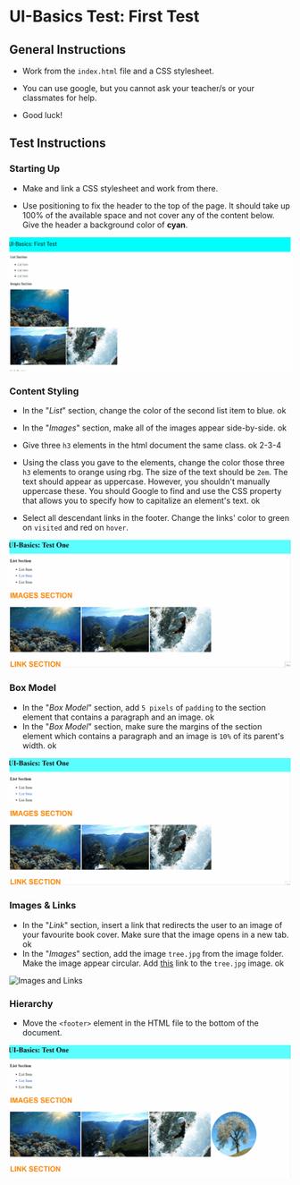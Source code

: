 # UI-Basics Test: First Test
## General Instructions

* Work from the `index.html` file and a CSS stylesheet.

* You can use google, but you cannot ask your teacher/s or your classmates for help. 

* Good luck! 

## Test Instructions
### Starting Up
* Make and link a CSS stylesheet and work from there.

* Use positioning to fix the header to the top of the page. It should take up 100% of the available space and not cover any of the content below. Give the header a background color of **cyan**.

![Starting Up](./mockups/startingUp.gif)

### Content Styling 
* In the "_List_" section, change the color of the second list item to blue. ok

* In the "_Images_" section, make all of the images appear side-by-side. ok

* Give three `h3` elements in the html document the same class. ok 2-3-4

* Using the class you gave to the elements, change the color those three `h3` elements to orange using rbg. The size of the text should be `2em`. The text should appear as uppercase. However, you shouldn't manually uppercase these. You should Google to find and use the CSS property that allows you to specify how to capitalize an element's text. 
ok

* Select all descendant links in the footer. Change the links' color to green on `visited` and red on `hover`.

![Content Styling](./mockups/contentStyling.gif)

### Box Model 
* In the "_Box Model_" section, add `5 pixels` of `padding` to the section element that contains a paragraph and an image.
ok
* In the "_Box Model_" section, make sure the margins of the section element which contains a paragraph and an image is `10%` of its parent's width. ok

![Box Model](./mockups/boxModel.gif)

### Images & Links 
* In the "_Link_" section, insert a link that redirects the user to an image of your favourite book cover. Make sure that the image opens in a new tab.
ok 
* In the "_Images_" section, add the image `tree.jpg` from the image folder. Make the image appear circular. Add [this](https://caseytrees.org/tree-species/) link to the `tree.jpg` image. ok

![Images and Links](./mockups/imagesLinks.gif)

### Hierarchy
* Move the `<footer>` element in the HTML file to the bottom of the document.

![Hierarchy](./mockups/hiearchy.gif)

